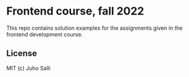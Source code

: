 # Frontend course, fall 2022

This repo contains solution examples for the assignments given in the frontend development course.

## License

MIT (c) Juho Salli
